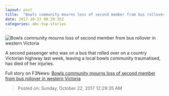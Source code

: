 ```yaml
---
layout: post
title:  "Bowls community mourns loss of second member from bus rollover in western Victoria"
date: 2017-10-22 00:29:35Z
categories: abc-top-stories
---
```


![Bowls community mourns loss of second member from bus rollover in western Victoria](http://www.abc.net.au/news/image/9050562-1x1-700x700.jpg)

A second passenger who was on a bus that rolled over on a country Victorian highway last week, leaving a local bowls community traumatised, has died of her injuries.


Full story on F3News: [Bowls community mourns loss of second member from bus rollover in western Victoria](http://www.f3nws.com/n/XmhYQC)

> Posted on: Sunday, October 22, 2017 12:29:35 AM
